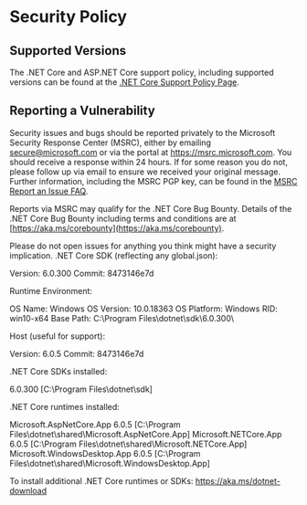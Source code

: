 # Security Policy

## Supported Versions

The .NET Core and ASP.NET Core support policy, including supported versions can be found at the [.NET Core Support Policy Page](https://dotnet.microsoft.com/platform/support/policy/dotnet-core).

## Reporting a Vulnerability

Security issues and bugs should be reported privately to the Microsoft Security Response Center (MSRC), either by emailing secure@microsoft.com or via the portal at https://msrc.microsoft.com. 
You should receive a response within 24 hours. If for some reason you do not, please follow up via email to ensure we received your 
original message. Further information, including the MSRC PGP key, can be found in the [MSRC Report an Issue FAQ](https://www.microsoft.com/en-us/msrc/faqs-report-an-issue).

Reports via MSRC may qualify for the .NET Core Bug Bounty. Details of the .NET Core Bug Bounty including terms and conditions are at [https://aka.ms/corebounty](https://aka.ms/corebounty).

Please do not open issues for anything you think might have a security implication.
.NET Core SDK (reflecting any global.json):

 Version:   6.0.300
 Commit:    8473146e7d

Runtime Environment:

 OS Name:     Windows
 OS Version:  10.0.18363
 OS Platform: Windows
 RID:         win10-x64
 Base Path:   C:\Program Files\dotnet\sdk\6.0.300\

Host (useful for support):

  Version: 6.0.5
  Commit:  8473146e7d

.NET Core SDKs installed:

  6.0.300 [C:\Program Files\dotnet\sdk]

.NET Core runtimes installed:

  Microsoft.AspNetCore.App 6.0.5 [C:\Program Files\dotnet\shared\Microsoft.AspNetCore.App]
  Microsoft.NETCore.App 6.0.5 [C:\Program Files\dotnet\shared\Microsoft.NETCore.App]
  Microsoft.WindowsDesktop.App 6.0.5 [C:\Program Files\dotnet\shared\Microsoft.WindowsDesktop.App]

To install additional .NET Core runtimes or SDKs:
  https://aka.ms/dotnet-download
